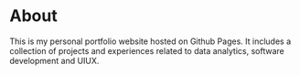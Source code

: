# About
This is my personal portfolio website hosted on Github Pages. It includes a collection of projects and experiences related to data analytics, software development and UIUX.
